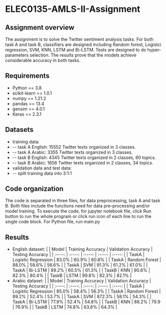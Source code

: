 # ELEC0135-AMLS-II-Assignment

## Assignment overview
The assignment is to solve the Twitter sentiment analysis tasks. For both task A and task B, classifiers are designed including Random forest, Logistci regression, SVM, KNN, LSTM and Bi-LSTM. Tests are designed to do hyper-parameters selection. The results prove that the models achieve considerable accuracy in both tasks.
## Requirements
-	Python == 3.8
-	scikit-learn == 1.0.1
-	numpy == 1.21.2
-	pandas == 13.4
-	gensim == 4.0.1
-	Keras == 2.3.1
## Datasets
-	training data: 
-	-- task A English: 15552 Twitter texts organized in 3 classes. 
-	-- task A Arabic: 3355 Twitter texts organized in 3 classes. 
-	-- task B English: 4345 Twitter texts organized in 2 classes, 60 topics. 
-	-- task B Arabic: 1656 Twitter texts organized in 2 classes, 34 topics.
-	validation data and test data: 
-	-- split training data into 3:1:1

## Code organization
The code is separated in three files, for data preprocessing, task A and task B. 
Both files include the functions need for data pre-processing and/or model training. To execute the code, for jupyter notebook file, click Run button to run the whole program or click run icon of each line to run the single code block. For Python file, run main.py
## Results
- English dataset:
|       | Model | Training Accuracy | Validation Accuracy | Testing  Accuracy |
| :----: | :----: | :----: | :----: | :----: |
| TaskA | Logistic Regression | 83.0% | 60.9% | 60.8% |
| TaskA | Random Forest | 88.0% | 58.6% | 56.6% |
| TaskA | SVM | 91.3% | 61.2% | 61.0% |
| TaskA | Bi-LSTM | 89.2% | 60.5% | 61.3% |
| TaskB | KNN | 90.8% | 82.3% | 80.4% |
| TaskB | LSTM | 99.8% | 82.3% | 82.1% |
- Arabic dataset:
|       | Model | Training Accuracy | Validation Accuracy | Testing  Accuracy |
| :----: | :----: | :----: | :----: | :----: |
| TaskA | Logistic Regression | 85.0% | 58.4% | 56.3% |
| TaskA | Random Forest | 89.2% | 52.4% | 53.7% |
| TaskA | SVM | 872.3% | 58.1% | 54.3% |
| TaskA | Bi-LSTM | 77.9% | 52.4% | 54.8% |
| TaskB | KNN | 88.2% | 79.9 | 76.9% |
| TaskB | LSTM | 74.8% | 63.6% | 64.3% |
